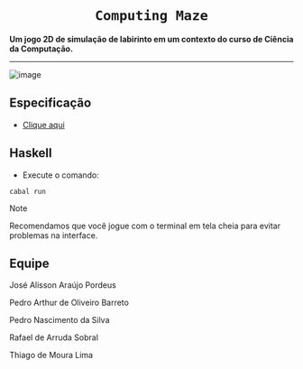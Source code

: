 # <h1 align="center"> `Computing Maze` </h1>

**Um jogo 2D de simulação de labirinto em um contexto do curso de Ciência da Computação.**
***

![image](https://github.com/user-attachments/assets/9fd7be8d-7a8f-4ced-8492-b08b8de46467)

## Especificação

- [Clique aqui](https://drive.google.com/file/d/1UtEVLC9ee2bY4JHJCjS_nfQyT0yd_1WY/view?usp=sharing)

## Haskell

- Execute o comando:

```
cabal run
```

> [!NOTE]
> Recomendamos que você jogue com o terminal em tela cheia para evitar problemas na interface.

## Equipe

José Alisson Araújo Pordeus

Pedro Arthur de Oliveiro Barreto

Pedro Nascimento da Silva

Rafael de Arruda Sobral

Thiago de Moura Lima
